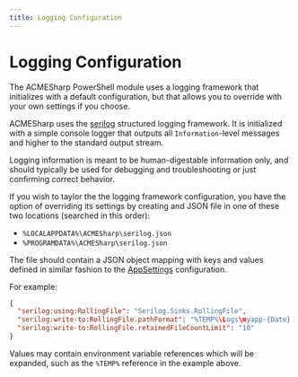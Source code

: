 ```yaml
---
title: Logging Configuration
---
```


# Logging Configuration

The ACMESharp PowerShell module uses a logging framework that initializes with a default configuration,
but that allows you to override with your own settings if you choose.

ACMESharp uses the [serilog](https://serilog.net/) structured logging framework.  It is initialized
with a simple console logger that outputs all `Information`-level messages and higher to the standard
output stream.

Logging information is meant to be human-digestable information only, and should typically be used
for debugging and troubleshooting or just confirming correct behavior.

If you wish to taylor the the logging framework configuration, you have the option of overriding
its settings by creating and JSON file in one of these two locations (searched in this order):

* `%LOCALAPPDATA%\ACMESharp\serilog.json`
* `%PROGRAMDATA%\ACMESharp\serilog.json`

The file should contain a JSON object mapping with keys and values defined in similar
fashion to the [AppSettings](https://github.com/serilog/serilog/wiki/AppSettings#configuring-the-logger)
configuration.

For example:

```json
{
  "serilog:using:RollingFile": "Serilog.Sinks.RollingFile",
  "serilog:write-to:RollingFile.pathFormat": "%TEMP%\Logs\myapp-{Date}.txt",
  "serilog:write-to:RollingFile.retainedFileCountLimit": "10"
}
```

Values may contain environment variable references which will be expanded, such as the `%TEMP%` reference
in the example above.
